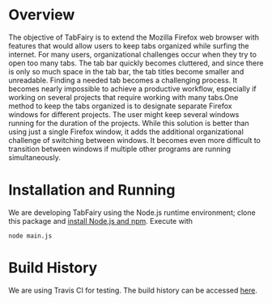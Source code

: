 # Overview
The objective of TabFairy is to extend the Mozilla Firefox web browser with features that would allow users to keep tabs organized while surfing the internet. 
For many users, organizational challenges occur when they try to open too many tabs. The tab bar quickly becomes cluttered, and since there is only so much space 
in the tab bar, the tab titles become smaller and unreadable. Finding a needed tab becomes a challenging process. It becomes nearly impossible to achieve a productive 
workflow, especially if working on several projects that require working with many tabs.One method to keep the tabs organized is to designate separate Firefox windows 
for different projects. The user might keep several windows running for the duration of the projects. While this solution is better than using just a single Firefox 
window, it adds the additional organizational challenge of switching between windows. It becomes even more difficult to transition between windows if multiple other 
programs are running simultaneously.

# Installation and Running
We are developing TabFairy using the Node.js runtime environment; clone this package and [install Node.js and npm](https://docs.npmjs.com/downloading-and-installing-node-js-and-npm). Execute with 
    
    node main.js
    
# Build History
We are using Travis CI for testing.  The build history can be accessed [here](https://travis-ci.com/github/tzuralmog/TabFairy/builds).
